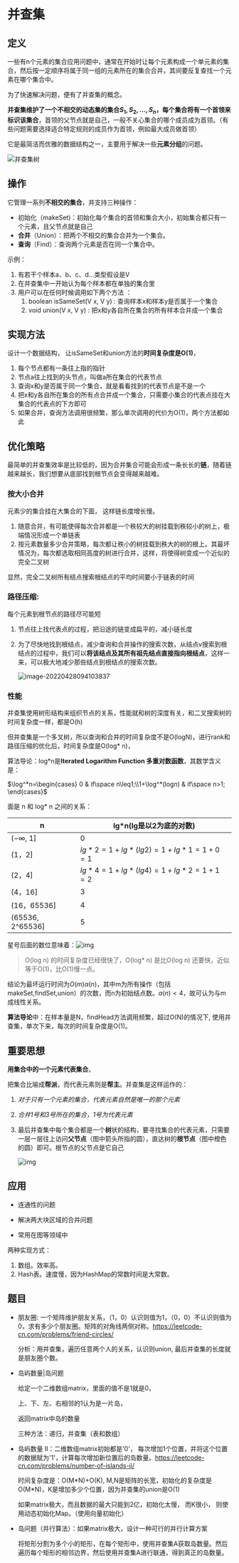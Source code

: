 # 并查集

## 定义

一些有n个元素的集合应用问题中，通常在开始时让每个元素构成一个单元素的集合，然后按一定顺序将属于同一组的元素所在的集合合并，其间要反复查找一个元素在哪个集合中。

为了快速解决问题，便有了并查集的概念。

**并查集维护了一个不相交的动态集的集合$S_1,S_2,\dots,S_n$，每个集合将有一个首领来标识该集合**，首领的父节点就是自己，一般不关心集合的哪个成员成为首领。（有些问题需要选择适合特定规则的成员作为首领，例如最大成员做首领）

它是最简洁而优雅的数据结构之一，主要用于解决一些**元素分组**的问题。

![并查集树](images/20191115165924553.png)

## 操作

它管理一系列**不相交的集合**，并支持三种操作：

- 初始化（makeSet)：初始化每个集合的首领和集合大小，初始集合都只有一个元素，且父节点就是自己
- **合并**（Union）：把两个不相交的集合合并为一个集合。
- **查询**（Find）：查询两个元素是否在同一个集合中。

示例：

1. 有若干个样本a、b、c、d…类型假设是V  
2. 在并查集中一开始认为每个样本都在单独的集合里  
3. 用户可以在任何时候调用如下两个方法  ：
   1.  boolean isSameSet(V x, V y) : 查询样本x和样本y是否属于一个集合 
   2. void union(V x, V y) : 把x和y各自所在集合的所有样本合并成一个集合  

## 实现方法

设计一个数据结构， 让isSameSet和union方法的**时间复杂度是O(1)**，

1. 每个节点都有一条往上指的指针  
2. 节点a往上找到的头节点，叫做a所在集合的代表节点  
3. 查询x和y是否属于同一个集合，就是看看找到的代表节点是不是一个  
4. 把x和y各自所在集合的所有点合并成一个集合，只需要小集合的代表点挂在大集合的代表点的下方即可  
4. 如果合并，查询方法调用很频繁，那么单次调用的代价为O(1)，两个方法都如此

## 优化策略

最简单的并查集效率是比较低的，因为合并集合可能会形成一条长长的**链**，随着链越来越长，我们想要从底部找到根节点会变得越来越难。

### 按大小合并

元素少的集合挂在大集合的下面， 这样链长度增长慢。

1. 随意合并，有可能使得每次合并都是一个秩较大的树挂载到秩较小的树上，极端情况形成一个单链表
2. 按元素数量多少合并策略，每次都让秩小的树挂载到秩大的树的根上。其最坏情况为，每次都选取相同高度的树进行合并，这样，将使得树变成一个近似的完全二叉树

显然，完全二叉树所有结点搜索根结点的平均时间要小于链表的时间

### **路径压缩:**

每个元素到根节点的路径尽可能短

1. 节点往上找代表点的过程，把沿途的链变成扁平的，减小链长度

2. 为了尽快地找到根结点，减少查询和合并操作的搜索次数，从结点v搜索到根结点的过程中，我们可以**将该结点及其所有祖先结点直接指向根结点**，这样一来，可以极大地减少那些结点到根结点的搜索次数。

   ![image-20220428094103837](images/image-20220428094103837.png)

### 性能

并查集使用树形结构来组织节点的关系，性能就和树的深度有关，和二叉搜索树的时间复杂度一样，都是O(h)

但并查集是一个多叉树，所以查询和合并的时间复杂度不是O(logN)，进行rank和路径压缩的优化后，时间复杂度是O(log* n)，

算法导论：log*n是**Iterated Logarithm Function 多重对数函数**，其数学含义是：

$\log^*n=\begin{cases} 0 & if\space n\leq1;\\1+\log^*(logn) & if\space n>1; \end{cases}$

面是 n 和 log* n 之间的关系：

| n                | lg*n(lg是以2为底的对数)                 |
| ---------------- | --------------------------------------- |
| (−∞, 1]          | 0                                       |
| (1，2]           | $lg*2 = 1+lg*(lg2) = 1+ lg*1 = 1+0 = 1$ |
| (2，4]           | $lg*4 = 1+lg*(lg4) = 1+ lg*2 = 1+1 = 2$ |
| (4，16]          | 3                                       |
| (16，65536]      | 4                                       |
| (65536, 2^65536] | 5                                       |

星号后面的数位意味着：![img](images/20140628160039468)

> O(log n) 的时间复杂度已经很快了，O(log* n) 是比O(log n) 还要快，近似等于O(1)，比O(1)慢一点。

结论为最坏运行时间为$O(m)\alpha(n)$，其中m为所有操作（包括makeSet,findSet,union）的次数，而n为初始结点数。$\alpha(n)<4$，故可认为与m成线性关系。

**算法导论**中：在样本量是N，findHead方法调用频繁，超过O(N)的情况下,  使用并查集，单次下来，每次的时间复杂度是O(1)。 

## **重要思想**

**用集合中的一个元素代表集合**。

把集合比喻成**帮派**，而代表元素则是**帮主**。并查集是这样运作的：

1. *对于只有一个元素的集合，代表元素自然是唯一的那个元素*

2. *合并1号和3号所在的集合，1号为代表元素*

3. 最后并查集中每个集合都是一个**树**状的结构，要寻找集合的代表元素，只需要一层一层往上访问**父节点**（图中箭头所指的圆），直达树的**根节点**（图中橙色的圆）即可。根节点的父节点是它自己

   ![img](images/v2-cca3ddf5806a221201ed78caf1d27041_720w.jpg)

## 应用

- 连通性的问题

- 解决两大块区域的合并问题

- 常用在图等领域中

两种实现方式：

1. 数组。效率高。
2. Hash表。速度慢，因为HashMap的常数时间是大常数。

## 题目

- 朋友圈: 一个矩阵维护朋友关系，（1，0）认识则值为1，（0，0）不认识则值为0，求有多少个朋友圈。矩阵的对角线两侧对称。https://leetcode-cn.com/problems/friend-circles/
  
  分析：用并查集，遍历任意两个人的关系，认识则union, 最后并查集的长度就是朋友圈个数。
  
- 岛屿数量|岛问题

  给定一个二维数组matrix，里面的值不是1就是0，

  上、下、左、右相邻的1认为是一片岛，

  返回matrix中岛的数量

  三种方法：递归，并查集（表和数组）

- 岛屿数量 II：二维数组matrix初始都是'0'， 每次增加1个位置，并将这个位置的数据赋为'1'，计算每次增加新位置后的岛数量。https://leetcode-cn.com/problems/number-of-islands-ii/
  
  时间复杂度是：O(M*N)+O(K),  M,N是矩阵的长宽，初始化的复杂度是O(M\*N)，K是增加多少个位置，因为并查集的union是O(1)
  
  如果matrix极大，而且数据的最大只能到2亿，初始化太慢， 而K很小， 则使用动态初始化Map。（使用向量初始化）
  
- 岛问题（并行算法）：如果matrix极大，设计一种可行的并行计算方案

  将矩形分割为多个小的矩形，在每个矩形中，使用并查集A获取岛数量。然后遍历每个矩形的相邻边界，然后使用并查集A进行联通，得到真正的岛数量。
  
  
  
  